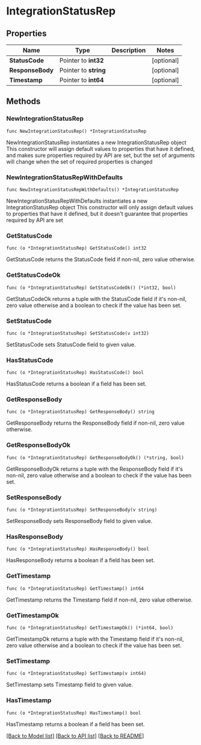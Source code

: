 # IntegrationStatusRep

## Properties

Name | Type | Description | Notes
------------ | ------------- | ------------- | -------------
**StatusCode** | Pointer to **int32** |  | [optional] 
**ResponseBody** | Pointer to **string** |  | [optional] 
**Timestamp** | Pointer to **int64** |  | [optional] 

## Methods

### NewIntegrationStatusRep

`func NewIntegrationStatusRep() *IntegrationStatusRep`

NewIntegrationStatusRep instantiates a new IntegrationStatusRep object
This constructor will assign default values to properties that have it defined,
and makes sure properties required by API are set, but the set of arguments
will change when the set of required properties is changed

### NewIntegrationStatusRepWithDefaults

`func NewIntegrationStatusRepWithDefaults() *IntegrationStatusRep`

NewIntegrationStatusRepWithDefaults instantiates a new IntegrationStatusRep object
This constructor will only assign default values to properties that have it defined,
but it doesn't guarantee that properties required by API are set

### GetStatusCode

`func (o *IntegrationStatusRep) GetStatusCode() int32`

GetStatusCode returns the StatusCode field if non-nil, zero value otherwise.

### GetStatusCodeOk

`func (o *IntegrationStatusRep) GetStatusCodeOk() (*int32, bool)`

GetStatusCodeOk returns a tuple with the StatusCode field if it's non-nil, zero value otherwise
and a boolean to check if the value has been set.

### SetStatusCode

`func (o *IntegrationStatusRep) SetStatusCode(v int32)`

SetStatusCode sets StatusCode field to given value.

### HasStatusCode

`func (o *IntegrationStatusRep) HasStatusCode() bool`

HasStatusCode returns a boolean if a field has been set.

### GetResponseBody

`func (o *IntegrationStatusRep) GetResponseBody() string`

GetResponseBody returns the ResponseBody field if non-nil, zero value otherwise.

### GetResponseBodyOk

`func (o *IntegrationStatusRep) GetResponseBodyOk() (*string, bool)`

GetResponseBodyOk returns a tuple with the ResponseBody field if it's non-nil, zero value otherwise
and a boolean to check if the value has been set.

### SetResponseBody

`func (o *IntegrationStatusRep) SetResponseBody(v string)`

SetResponseBody sets ResponseBody field to given value.

### HasResponseBody

`func (o *IntegrationStatusRep) HasResponseBody() bool`

HasResponseBody returns a boolean if a field has been set.

### GetTimestamp

`func (o *IntegrationStatusRep) GetTimestamp() int64`

GetTimestamp returns the Timestamp field if non-nil, zero value otherwise.

### GetTimestampOk

`func (o *IntegrationStatusRep) GetTimestampOk() (*int64, bool)`

GetTimestampOk returns a tuple with the Timestamp field if it's non-nil, zero value otherwise
and a boolean to check if the value has been set.

### SetTimestamp

`func (o *IntegrationStatusRep) SetTimestamp(v int64)`

SetTimestamp sets Timestamp field to given value.

### HasTimestamp

`func (o *IntegrationStatusRep) HasTimestamp() bool`

HasTimestamp returns a boolean if a field has been set.


[[Back to Model list]](../README.md#documentation-for-models) [[Back to API list]](../README.md#documentation-for-api-endpoints) [[Back to README]](../README.md)


